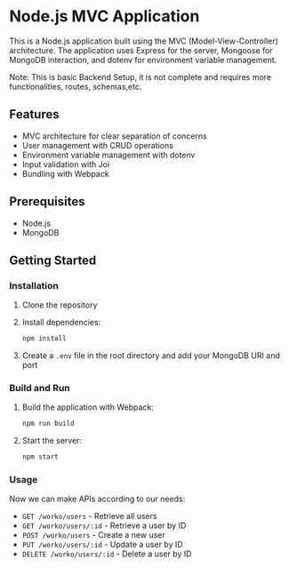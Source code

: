 # Node.js MVC Application

This is a Node.js application built using the MVC (Model-View-Controller) architecture. The application uses Express for the server, Mongoose for MongoDB interaction, and dotenv for environment variable management.

Note: This is basic Backend Setup, it is not complete and requires more functionalities, routes, schemas,etc.

## Features

- MVC architecture for clear separation of concerns
- User management with CRUD operations
- Environment variable management with dotenv
- Input validation with Joi
- Bundling with Webpack


## Prerequisites

- Node.js
- MongoDB

## Getting Started

### Installation

1. Clone the repository

2. Install dependencies:

    ```bash
    npm install
    ```

3. Create a `.env` file in the root directory and add your MongoDB URI and port

### Build and Run

1. Build the application with Webpack:

    ```bash
    npm run build
    ```

2. Start the server:

    ```bash
    npm start
    ```

### Usage

Now we can make APIs according to our needs:

- `GET /worko/users` - Retrieve all users
- `GET /worko/users/:id` - Retrieve a user by ID
- `POST /worko/users` - Create a new user
- `PUT /worko/users/:id` - Update a user by ID
- `DELETE /worko/users/:id` - Delete a user by ID

